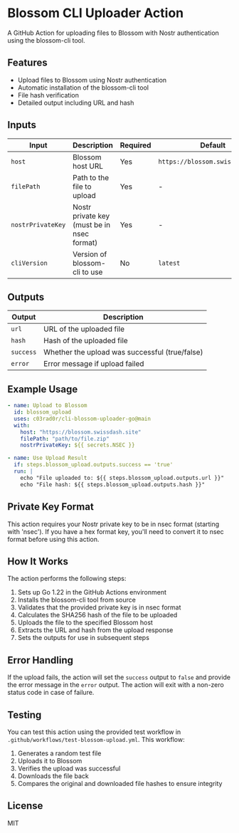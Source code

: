 # Blossom CLI Uploader Action

A GitHub Action for uploading files to Blossom with Nostr authentication using the blossom-cli tool.

## Features

- Upload files to Blossom using Nostr authentication
- Automatic installation of the blossom-cli tool
- File hash verification
- Detailed output including URL and hash

## Inputs

| Input | Description | Required | Default |
|-------|-------------|----------|---------|
| `host` | Blossom host URL | Yes | `https://blossom.swissdash.site` |
| `filePath` | Path to the file to upload | Yes | - |
| `nostrPrivateKey` | Nostr private key (must be in nsec format) | Yes | - |
| `cliVersion` | Version of blossom-cli to use | No | `latest` |

## Outputs

| Output | Description |
|--------|-------------|
| `url` | URL of the uploaded file |
| `hash` | Hash of the uploaded file |
| `success` | Whether the upload was successful (true/false) |
| `error` | Error message if upload failed |

## Example Usage

```yaml
- name: Upload to Blossom
  id: blossom_upload
  uses: c03rad0r/cli-blossom-uploader-go@main
  with:
    host: "https://blossom.swissdash.site"
    filePath: "path/to/file.zip"
    nostrPrivateKey: ${{ secrets.NSEC }}

- name: Use Upload Result
  if: steps.blossom_upload.outputs.success == 'true'
  run: |
    echo "File uploaded to: ${{ steps.blossom_upload.outputs.url }}"
    echo "File hash: ${{ steps.blossom_upload.outputs.hash }}"
```

## Private Key Format

This action requires your Nostr private key to be in nsec format (starting with 'nsec'). If you have a hex format key, you'll need to convert it to nsec format before using this action.

## How It Works

The action performs the following steps:

1. Sets up Go 1.22 in the GitHub Actions environment
2. Installs the blossom-cli tool from source
3. Validates that the provided private key is in nsec format
4. Calculates the SHA256 hash of the file to be uploaded
5. Uploads the file to the specified Blossom host
6. Extracts the URL and hash from the upload response
7. Sets the outputs for use in subsequent steps

## Error Handling

If the upload fails, the action will set the `success` output to `false` and provide the error message in the `error` output. The action will exit with a non-zero status code in case of failure.

## Testing

You can test this action using the provided test workflow in `.github/workflows/test-blossom-upload.yml`. This workflow:

1. Generates a random test file
2. Uploads it to Blossom
3. Verifies the upload was successful
4. Downloads the file back
5. Compares the original and downloaded file hashes to ensure integrity

## License

MIT
